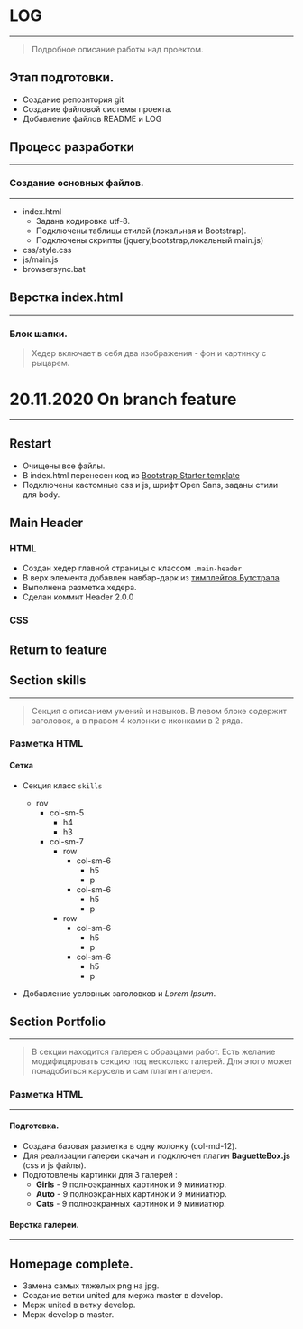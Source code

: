 # LOG

-----

> Подробное описание работы над проектом.

## Этап подготовки.
- Создание репозитория git
- Создание файловой системы проекта.
- Добавление файлов README и LOG

## Процесс разработки

----------------
### Создание основных файлов.

-----------------
- index.html
    - Задана кодировка utf-8.
    - Подключены таблицы стилей (локальная и Bootstrap).
    - Подключены скрипты (jquery,bootstrap,локальный main.js)
- css/style.css
- js/main.js
- browsersync.bat 

## Верстка index.html

--------------------------

### Блок шапки.
> Хедер включает в себя два изображения - фон и картинку с рыцарем.
> 
> 

# 20.11.2020 On branch feature

----------------------------

## Restart
- Очищены все файлы.
- В index.html перенесен код из [Bootstrap Starter template](https://getbootstrap.com/docs/4.5/getting-started/introduction/#starter-template)
- Подключены кастомные css и js, шрифт Open Sans, заданы стили для body.

## Main Header
### HTML
- Создан хедер главной страницы с классом `.main-header`
- В верх элемента добавлен навбар-дарк из [тимплейтов Бутстрапа](https://getbootstrap.com/docs/4.5/components/navbar/)
- Выполнена разметка хедера.
- Сделан коммит Header 2.0.0

### CSS

## Return to feature

## Section skills

----------------------------
> Секция с описанием умений и навыков. 
> В левом блоке содержит заголовок, а в правом  4 колонки с иконками в 2 ряда.

### Разметка HTML

#### Сетка

- Секция класс `skills`
  - rov
    - col-sm-5
      - h4
      - h3
    - col-sm-7
      - row
        - col-sm-6
          - h5
          - p
        - col-sm-6
          - h5
          - p
      - row
        - col-sm-6
          - h5
          - p
        - col-sm-6
          - h5
          - p
  
        
      
  
- Добавление условных заголовков и *Lorem Ipsum*.

## Section Portfolio

------------------------

>В секции находится галерея с образцами работ.
> Есть желание модифицировать секцию под несколько галерей.
> Для этого может понадобиться карусель и сам плагин галереи.

### Разметка HTML

-----------------------------------------------------------------
#### Подготовка.
- Создана базовая разметка в одну колонку (col-md-12).
- Для реализации галереи скачан и подключен плагин **BaguetteBox.js** (css и js файлы).
- Подготовлены картинки для 3 галерей :
  - **Girls** - 9 полноэкранных картинок и 9 миниатюр.
  - **Auto** - 9 полноэкранных картинок и 9 миниатюр.
  - **Cats** - 9 полноэкранных картинок и 9 миниатюр.
#### Верстка галереи.

-------------------------------
## Homepage complete.

- Замена самых тяжелых png на jpg.
- Создание ветки united для мержа master в develop.
- Мерж united в ветку develop.
- Мерж develop в master.

  
  

